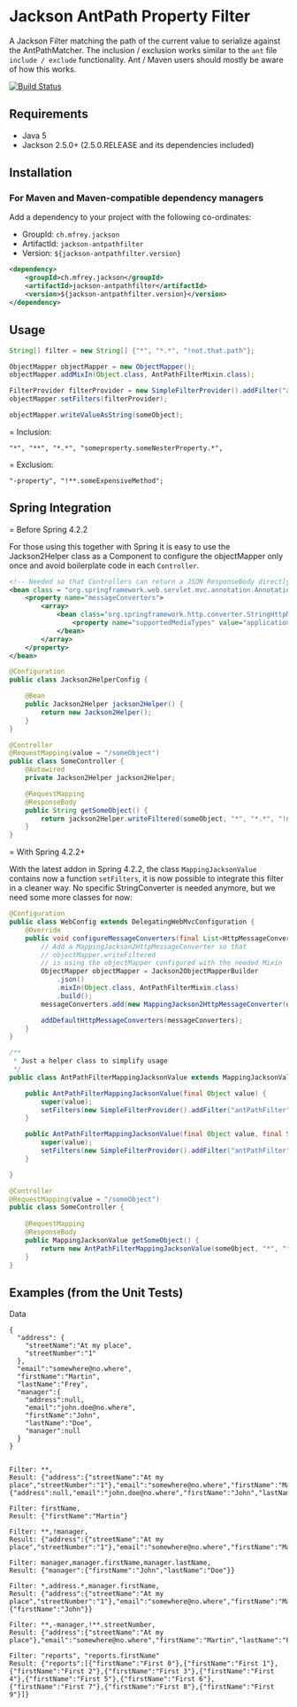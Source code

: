 
Jackson AntPath Property Filter
===============================

A Jackson Filter matching the path of the current value to serialize against the AntPathMatcher. The inclusion / exclusion works similar to the `ant` file `include / exclude` functionality. Ant / Maven users should mostly be aware of how this works.

[![Build Status](https://travis-ci.org/Antibrumm/jackson-antpathfilter.png)](https://travis-ci.org/Antibrumm/jackson-antpathfilter)

Requirements
------------

 - Java 5
 - Jackson 2.5.0+ (2.5.0.RELEASE and its dependencies included)


Installation
------------

### For Maven and Maven-compatible dependency managers
Add a dependency to your project with the following co-ordinates:

 - GroupId: `ch.mfrey.jackson`
 - ArtifactId: `jackson-antpathfilter`
 - Version: `${jackson-antpathfilter.version}`

```xml
<dependency>
	<groupId>ch.mfrey.jackson</groupId>
	<artifactId>jackson-antpathfilter</artifactId>
	<version>${jackson-antpathfilter.version}</version>
</dependency>
```

Usage
-----

```java
String[] filter = new String[] {"*", "*.*", "!not.that.path"};

ObjectMapper objectMapper = new ObjectMapper();
objectMapper.addMixIn(Object.class, AntPathFilterMixin.class);

FilterProvider filterProvider = new SimpleFilterProvider().addFilter("antPathFilter", new AntPathPropertyFilter(filter));
objectMapper.setFilters(filterProvider);

objectMapper.writeValueAsString(someObject);
```

= Inclusion:

```  
"*", "**", "*.*", "someproperty.someNesterProperty.*",
```

= Exclusion:

```
"-property", "!**.someExpensiveMethod";
```

Spring Integration
------------------

= Before Spring 4.2.2

For those using this together with Spring it is easy to use the Jackson2Helper class as a Component to configure the objectMapper only once and avoid boilerplate code in each `Controller`.
```xml
<!-- Needed so that Controllers can return a JSON ResponseBody directly as a String result (produced by Jackson2Helper) -->
<bean class = "org.springframework.web.servlet.mvc.annotation.AnnotationMethodHandlerAdapter">
    <property name="messageConverters">
        <array>
            <bean class="org.springframework.http.converter.StringHttpMessageConverter">
                <property name="supportedMediaTypes" value="application/json; charset=UTF-8" />
            </bean>
        </array>
    </property>
</bean>
```

```java
@Configuration
public class Jackson2HelperConfig {

    @Bean
    public Jackson2Helper jackson2Helper() {
    	return new Jackson2Helper();
    }
}
```

```java
@Controller
@RequestMapping(value = "/someObject")
public class SomeController {
    @Autowired
    private Jackson2Helper jackson2Helper;

    @RequestMapping
    @ResponseBody
    public String getSomeObject() {
        return jackson2Helper.writeFiltered(someObject, "*", "*.*", "!not.that.path");
    }
}
```

= With Spring 4.2.2+

With the latest addon in Spring 4.2.2, the class `MappingJacksonValue` contains now a function `setFilters`, it is now possible to integrate this filter in a cleaner way. No specific StringConverter is needed anymore, but we need some more classes for now:
```java
@Configuration
public class WebConfig extends DelegatingWebMvcConfiguration {
    @Override
    public void configureMessageConverters(final List<HttpMessageConverter<?>> messageConverters) {
        // Add a MappingJackson2HttpMessageConverter so that
        // objectMapper.writeFiltered
        // is using the objectMapper configured with the needed Mixin
        ObjectMapper objectMapper = Jackson2ObjectMapperBuilder
            .json()
            .mixIn(Object.class, AntPathFilterMixin.class)
            .build();
        messageConverters.add(new MappingJackson2HttpMessageConverter(objectMapper));

        addDefaultHttpMessageConverters(messageConverters);
    }
}
```

```java
/**
 * Just a helper class to simplify usage
 */
public class AntPathFilterMappingJacksonValue extends MappingJacksonValue {

    public AntPathFilterMappingJacksonValue(final Object value) {
        super(value);
        setFilters(new SimpleFilterProvider().addFilter("antPathFilter", new AntPathPropertyFilter("**")));
    }

    public AntPathFilterMappingJacksonValue(final Object value, final String... filters) {
        super(value);
        setFilters(new SimpleFilterProvider().addFilter("antPathFilter", new AntPathPropertyFilter(filters)));
    }

}
```

```java
@Controller
@RequestMapping(value = "/someObject")
public class SomeController {
    
    @RequestMapping
    @ResponseBody
    public MappingJacksonValue getSomeObject() {
        return new AntPathFilterMappingJacksonValue(someObject, "*", "*.*", "!not.that.path");
    }
}
```

Examples (from the Unit Tests)
------------------------------

Data
```
{
  "address": {
    "streetName":"At my place",
    "streetNumber":"1"
  },
  "email":"somewhere@no.where",
  "firstName":"Martin",
  "lastName":"Frey",
  "manager":{
    "address":null,
    "email":"john.doe@no.where",
    "firstName":"John",
    "lastName":"Doe",
    "manager":null
  }
}
    
```

```
Filter: **,
Result: {"address":{"streetName":"At my place","streetNumber":"1"},"email":"somewhere@no.where","firstName":"Martin","lastName":"Frey","manager":{"address":null,"email":"john.doe@no.where","firstName":"John","lastName":"Doe","manager":null}}
```
    
```
Filter: firstName,
Result: {"firstName":"Martin"}
```

```
Filter: **,!manager,
Result: {"address":{"streetName":"At my place","streetNumber":"1"},"email":"somewhere@no.where","firstName":"Martin","lastName":"Frey"}
```

```
Filter: manager,manager.firstName,manager.lastName,
Result: {"manager":{"firstName":"John","lastName":"Doe"}}
```

```
Filter: *,address.*,manager.firstName,
Result: {"address":{"streetName":"At my place","streetNumber":"1"},"email":"somewhere@no.where","firstName":"Martin","lastName":"Frey","manager":{"firstName":"John"}}
```

```
Filter: **,-manager,!**.streetNumber,
Result: {"address":{"streetName":"At my place"},"email":"somewhere@no.where","firstName":"Martin","lastName":"Frey"}
```

```
Filter: "reports", "reports.firstName"
Result: {"reports":[{"firstName":"First 0"},{"firstName":"First 1"},{"firstName":"First 2"},{"firstName":"First 3"},{"firstName":"First 4"},{"firstName":"First 5"},{"firstName":"First 6"},{"firstName":"First 7"},{"firstName":"First 8"},{"firstName":"First 9"}]}
```
